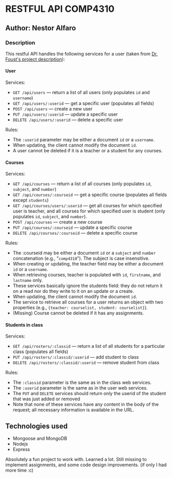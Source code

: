 # RESTFUL API COMP4310

## Author: Nestor Alfaro

### Description

This restful API handles the following services for a user (taken from [Dr. Foust's project description](https://cs.harding.edu/gfoust/classes/comp4310/projects/api)):

#### User

Services:

- `GET /api/users` — return a list of all users (only populates `id` and `username`)
- `GET /api/users/:userid` — get a specific user (populates all fields)
- `POST /api/users` — create a new user
- `PUT /api/users/:userid` — update a specific user
- `DELETE /api/users/:userid` — delete a specific user

Rules:

- The `:userid` parameter may be either a document `id` or a `username`.
- When updating, the client cannot modify the document `id`.
- A user cannot be deleted if it is a teacher or a student for any courses.

#### Courses

Services:

- `GET /api/courses` — return a list of all courses (only populates `id`, `subject`, and `number`)
- `GET /api/courses/:courseid` — get a specific course (populates all fields except `students`)
- `GET /api/courses/users/:userid` — get all courses for which specified user is teacher, and all courses for which specified user is student (only populates `id`, `subject`, and `number`).
- `POST /api/courses` — create a new course
- `PUT /api/courses/:courseid` — update a specific course
- `DELETE /api/courses/:courseid` — delete a specific course

Rules:

- The :courseid may be either a document `id` or a `subject` and `number` concatenation (e.g., "`comp4310`"). The subject is case insensitive.
- When creating or updating, the teacher field may be either a document `id` or a `username`.
- When retrieving courses, teacher is populated with `id`, `firstname`, and `lastname` only.
- These services basically ignore the students field: they do not return it on a read nor do they write to it on an update or a create.
- When updating, the client cannot modify the document `id`.
- The service to retrieve all courses for a user returns an object with two properties (e.g., `{teacher: courselist, student: courselist}`).
- (Missing) Course cannot be deleted if it has any assignments.

#### Students in class

Services:

- `GET /api/rosters/:classid` — return a list of all students for a particular class (populates all fields)
- `PUT /api/rosters/:classid/:userid` — add student to class
- `DELETE /api/rosters/:classid/:userid` — remove student from class

Rules:

- The `:classid` parameter is the same as in the class web services.
- The `:userid` parameter is the same as in the user web services.
- The `PUT` and `DELETE` services should return only the userid of the student that was just added or removed
- Note that none of these services have any content in the body of the request; all necessary information is available in the URL.

## Technologies used

- Mongoose and MongoDB
- Nodejs
- Express

Absolutely a fun project to work with. Learned a lot. Still missing to implement assignments, and some code design improvements. (if only I had more time :c)